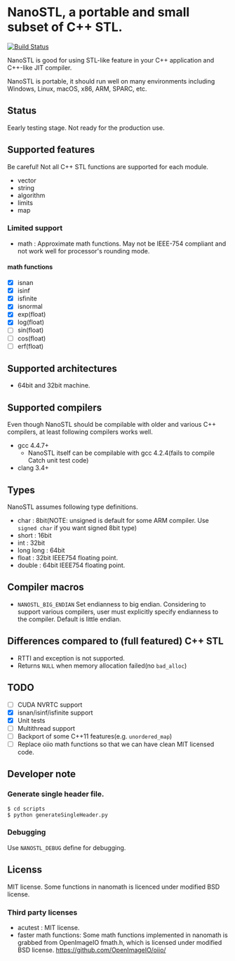 # NanoSTL, a portable and small subset of C++ STL.

[![Build Status](https://travis-ci.org/lighttransport/nanostl.svg?branch=master)](https://travis-ci.org/lighttransport/nanostl)

NanoSTL is good for using STL-like feature in your C++ application and C++-like JIT compiler.

NanoSTL is portable, it should run well on many environments including Windows, Linux, macOS, x86, ARM, SPARC, etc.

## Status

Eearly testing stage. Not ready for the production use.

## Supported features

Be careful! Not all C++ STL functions are supported for each module.

* vector
* string
* algorithm
* limits
* map

### Limited support

* math : Approximate math functions. May not be IEEE-754 compliant and not work well for processor's rounding mode.

#### math functions

* [x] isnan
* [x] isinf
* [x] isfinite
* [x] isnormal
* [x] exp(float)
* [x] log(float)
* [ ] sin(float)
* [ ] cos(float)
* [ ] erf(float)

## Supported architectures

* 64bit and 32bit machine.

## Supported compilers

Even though NanoSTL should be compilable with older and various C++ compilers, at least following compilers works well.

* gcc 4.4.7+
  * NanoSTL itself can be compilable with gcc 4.2.4(fails to compile Catch unit test code)
* clang 3.4+

## Types

NanoSTL assumes following type definitions.

* char : 8bit(NOTE: unsigned is default for some ARM compiler. Use `signed char` if you want signed 8bit type)
* short : 16bit
* int : 32bit
* long long : 64bit
* float : 32bit IEEE754 floating point.
* double : 64bit IEEE754 floating point.

## Compiler macros

* `NANOSTL_BIG_ENDIAN` Set endianness to big endian. Considering to support various compilers, user must explicitly specify endianness to the compiler. Default is little endian.

## Differences compared to (full featured) C++ STL

* RTTI and exception is not supported.
* Returns `NULL` when memory allocation failed(no `bad_alloc`)

## TODO

* [ ] CUDA NVRTC support
* [x] isnan/isinf/isfinite support
* [x] Unit tests
* [ ] Multithread support
* [ ] Backport of some C++11 features(e.g. `unordered_map`)
* [ ] Replace oiio math functions so that we can have clean MIT licensed code.

## Developer note

### Generate single header file.

```
$ cd scripts
$ python generateSingleHeader.py
```

### Debugging 

Use `NANOSTL_DEBUG` define for debugging.

## Licenss

MIT license. Some functions in nanomath is licenced under modified BSD license.

### Third party licenses

* acutest : MIT license.
* faster math functions: Some math functions implemented in nanomath is grabbed from OpenImageIO fmath.h, which is licensed under modified BSD license. https://github.com/OpenImageIO/oiio/
